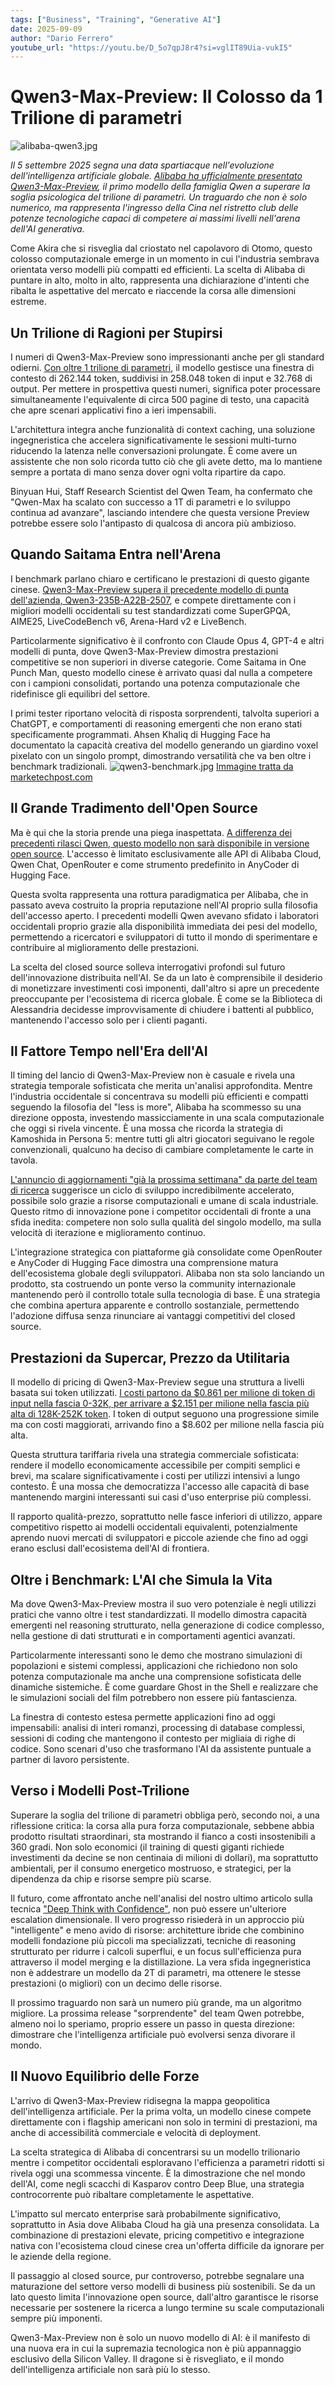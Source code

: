 ```yaml
---
tags: ["Business", "Training", "Generative AI"]
date: 2025-09-09
author: "Dario Ferrero"
youtube_url: "https://youtu.be/D_5o7qpJ8r4?si=vglIT89Uia-vukI5"
---
```


# Qwen3-Max-Preview: Il Colosso da 1 Trilione di parametri
![alibaba-qwen3.jpg](alibaba-qwen3.jpg)

*Il 5 settembre 2025 segna una data spartiacque nell'evoluzione dell'intelligenza artificiale globale. [Alibaba ha ufficialmente presentato Qwen3-Max-Preview](https://www.marktechpost.com/2025/09/06/alibaba-ai-unveils-qwen3-max-preview-a-trillion-parameter-qwen-model-with-super-fast-speed-and-quality/), il primo modello della famiglia Qwen a superare la soglia psicologica del trilione di parametri. Un traguardo che non è solo numerico, ma rappresenta l'ingresso della Cina nel ristretto club delle potenze tecnologiche capaci di competere ai massimi livelli nell'arena dell'AI generativa.*

Come Akira che si risveglia dal criostato nel capolavoro di Otomo, questo colosso computazionale emerge in un momento in cui l'industria sembrava orientata verso modelli più compatti ed efficienti. La scelta di Alibaba di puntare in alto, molto in alto, rappresenta una dichiarazione d'intenti che ribalta le aspettative del mercato e riaccende la corsa alle dimensioni estreme.

## Un Trilione di Ragioni per Stupirsi

I numeri di Qwen3-Max-Preview sono impressionanti anche per gli standard odierni. [Con oltre 1 trilione di parametri](https://www.opensourceforu.com/2025/09/alibabas-qwen3-max-hits-1-trillion-parameters-but-drops-open-source-access/), il modello gestisce una finestra di contesto di 262.144 token, suddivisi in 258.048 token di input e 32.768 di output. Per mettere in prospettiva questi numeri, significa poter processare simultaneamente l'equivalente di circa 500 pagine di testo, una capacità che apre scenari applicativi fino a ieri impensabili.

L'architettura integra anche funzionalità di context caching, una soluzione ingegneristica che accelera significativamente le sessioni multi-turno riducendo la latenza nelle conversazioni prolungate. È come avere un assistente che non solo ricorda tutto ciò che gli avete detto, ma lo mantiene sempre a portata di mano senza dover ogni volta ripartire da capo.

Binyuan Hui, Staff Research Scientist del Qwen Team, ha confermato che "Qwen-Max ha scalato con successo a 1T di parametri e lo sviluppo continua ad avanzare", lasciando intendere che questa versione Preview potrebbe essere solo l'antipasto di qualcosa di ancora più ambizioso.

## Quando Saitama Entra nell'Arena

I benchmark parlano chiaro e certificano le prestazioni di questo gigante cinese. [Qwen3-Max-Preview supera il precedente modello di punta dell'azienda, Qwen3-235B-A22B-2507](https://www.marktechpost.com/2025/09/06/alibaba-ai-unveils-qwen3-max-preview-a-trillion-parameter-qwen-model-with-super-fast-speed-and-quality/), e compete direttamente con i migliori modelli occidentali su test standardizzati come SuperGPQA, AIME25, LiveCodeBench v6, Arena-Hard v2 e LiveBench.

Particolarmente significativo è il confronto con Claude Opus 4, GPT-4 e altri modelli di punta, dove Qwen3-Max-Preview dimostra prestazioni competitive se non superiori in diverse categorie. Come Saitama in One Punch Man, questo modello cinese è arrivato quasi dal nulla a competere con i campioni consolidati, portando una potenza computazionale che ridefinisce gli equilibri del settore.

I primi tester riportano velocità di risposta sorprendenti, talvolta superiori a ChatGPT, e comportamenti di reasoning emergenti che non erano stati specificamente programmati. Ahsen Khaliq di Hugging Face ha documentato la capacità creativa del modello generando un giardino voxel pixelato con un singolo prompt, dimostrando versatilità che va ben oltre i benchmark tradizionali.
![qwen3-benchmark.jpg](qwen3-benchmark.jpg)
[Immagine tratta da marketechpost.com](https://www.marktechpost.com/2025/09/06/alibaba-ai-unveils-qwen3-max-preview-a-trillion-parameter-qwen-model-with-super-fast-speed-and-quality/)

## Il Grande Tradimento dell'Open Source

Ma è qui che la storia prende una piega inaspettata. [A differenza dei precedenti rilasci Qwen, questo modello non sarà disponibile in versione open source](https://www.opensourceforu.com/2025/09/alibabas-qwen3-max-hits-1-trillion-parameters-but-drops-open-source-access/). L'accesso è limitato esclusivamente alle API di Alibaba Cloud, Qwen Chat, OpenRouter e come strumento predefinito in AnyCoder di Hugging Face.

Questa svolta rappresenta una rottura paradigmatica per Alibaba, che in passato aveva costruito la propria reputazione nell'AI proprio sulla filosofia dell'accesso aperto. I precedenti modelli Qwen avevano sfidato i laboratori occidentali proprio grazie alla disponibilità immediata dei pesi del modello, permettendo a ricercatori e sviluppatori di tutto il mondo di sperimentare e contribuire al miglioramento delle prestazioni.

La scelta del closed source solleva interrogativi profondi sul futuro dell'innovazione distribuita nell'AI. Se da un lato è comprensibile il desiderio di monetizzare investimenti così imponenti, dall'altro si apre un precedente preoccupante per l'ecosistema di ricerca globale. È come se la Biblioteca di Alessandria decidesse improvvisamente di chiudere i battenti al pubblico, mantenendo l'accesso solo per i clienti paganti.

## Il Fattore Tempo nell'Era dell'AI

Il timing del lancio di Qwen3-Max-Preview non è casuale e rivela una strategia temporale sofisticata che merita un'analisi approfondita. Mentre l'industria occidentale si concentrava su modelli più efficienti e compatti seguendo la filosofia del "less is more", Alibaba ha scommesso su una direzione opposta, investendo massicciamente in una scala computazionale che oggi si rivela vincente. È una mossa che ricorda la strategia di Kamoshida in Persona 5: mentre tutti gli altri giocatori seguivano le regole convenzionali, qualcuno ha deciso di cambiare completamente le carte in tavola.

[L'annuncio di aggiornamenti "già la prossima settimana" da parte del team di ricerca](https://www.opensourceforu.com/2025/09/alibabas-qwen3-max-hits-1-trillion-parameters-but-drops-open-source-access/) suggerisce un ciclo di sviluppo incredibilmente accelerato, possibile solo grazie a risorse computazionali e umane di scala industriale. Questo ritmo di innovazione pone i competitor occidentali di fronte a una sfida inedita: competere non solo sulla qualità del singolo modello, ma sulla velocità di iterazione e miglioramento continuo.

L'integrazione strategica con piattaforme già consolidate come OpenRouter e AnyCoder di Hugging Face dimostra una comprensione matura dell'ecosistema globale degli sviluppatori. Alibaba non sta solo lanciando un prodotto, sta costruendo un ponte verso la community internazionale mantenendo però il controllo totale sulla tecnologia di base. È una strategia che combina apertura apparente e controllo sostanziale, permettendo l'adozione diffusa senza rinunciare ai vantaggi competitivi del closed source.

## Prestazioni da Supercar, Prezzo da Utilitaria

Il modello di pricing di Qwen3-Max-Preview segue una struttura a livelli basata sui token utilizzati. [I costi partono da $0.861 per milione di token di input nella fascia 0-32K, per arrivare a $2.151 per milione nella fascia più alta di 128K-252K token](https://www.marktechpost.com/2025/09/06/alibaba-ai-unveils-qwen3-max-preview-a-trillion-parameter-qwen-model-with-super-fast-speed-and-quality/). I token di output seguono una progressione simile ma con costi maggiorati, arrivando fino a $8.602 per milione nella fascia più alta.

Questa struttura tariffaria rivela una strategia commerciale sofisticata: rendere il modello economicamente accessibile per compiti semplici e brevi, ma scalare significativamente i costi per utilizzi intensivi a lungo contesto. È una mossa che democratizza l'accesso alle capacità di base mantenendo margini interessanti sui casi d'uso enterprise più complessi.

Il rapporto qualità-prezzo, soprattutto nelle fasce inferiori di utilizzo, appare competitivo rispetto ai modelli occidentali equivalenti, potenzialmente aprendo nuovi mercati di sviluppatori e piccole aziende che fino ad oggi erano esclusi dall'ecosistema dell'AI di frontiera.

## Oltre i Benchmark: L'AI che Simula la Vita

Ma dove Qwen3-Max-Preview mostra il suo vero potenziale è negli utilizzi pratici che vanno oltre i test standardizzati. Il modello dimostra capacità emergenti nel reasoning strutturato, nella generazione di codice complesso, nella gestione di dati strutturati e in comportamenti agentici avanzati.

Particolarmente interessanti sono le demo che mostrano simulazioni di popolazioni e sistemi complessi, applicazioni che richiedono non solo potenza computazionale ma anche una comprensione sofisticata delle dinamiche sistemiche. È come guardare Ghost in the Shell e realizzare che le simulazioni sociali del film potrebbero non essere più fantascienza.

La finestra di contesto estesa permette applicazioni fino ad oggi impensabili: analisi di interi romanzi, processing di database complessi, sessioni di coding che mantengono il contesto per migliaia di righe di codice. Sono scenari d'uso che trasformano l'AI da assistente puntuale a partner di lavoro persistente.

## Verso i Modelli Post-Trilione

Superare la soglia del trilione di parametri obbliga però, secondo noi, a una riflessione critica: la corsa alla pura forza computazionale, sebbene abbia prodotto risultati straordinari, sta mostrando il fianco a costi insostenibili a 360 gradi. Non solo economici (il training di questi giganti richiede investimenti da decine se non centinaia di milioni di dollari), ma soprattutto ambientali, per il consumo energetico mostruoso, e strategici, per la dipendenza da chip e risorse sempre più scarse.

Il futuro, come affrontato anche nell'analisi del nostro ultimo articolo sulla tecnica ["Deep Think with Confidence"](https://aitalk.it/it/ai-deepconf), non può essere un'ulteriore escalation dimensionale. Il vero progresso risiederà in un approccio più "intelligente" e meno avido di risorse: architetture ibride che combinino modelli fondazione più piccoli ma specializzati, tecniche di reasoning strutturato per ridurre i calcoli superflui, e un focus sull'efficienza pura attraverso il model merging e la distillazione. La vera sfida ingegneristica non è addestrare un modello da 2T di parametri, ma ottenere le stesse prestazioni (o migliori) con un decimo delle risorse.

Il prossimo traguardo non sarà un numero più grande, ma un algoritmo migliore. La prossima release "sorprendente" del team Qwen potrebbe, almeno noi lo speriamo, proprio essere un passo in questa direzione: dimostrare che l'intelligenza artificiale può evolversi senza divorare il mondo.

## Il Nuovo Equilibrio delle Forze

L'arrivo di Qwen3-Max-Preview ridisegna la mappa geopolitica dell'intelligenza artificiale. Per la prima volta, un modello cinese compete direttamente con i flagship americani non solo in termini di prestazioni, ma anche di accessibilità commerciale e velocità di deployment.

La scelta strategica di Alibaba di concentrarsi su un modello trilionario mentre i competitor occidentali esploravano l'efficienza a parametri ridotti si rivela oggi una scommessa vincente. È la dimostrazione che nel mondo dell'AI, come negli scacchi di Kasparov contro Deep Blue, una strategia controcorrente può ribaltare completamente le aspettative.

L'impatto sul mercato enterprise sarà probabilmente significativo, soprattutto in Asia dove Alibaba Cloud ha già una presenza consolidata. La combinazione di prestazioni elevate, pricing competitivo e integrazione nativa con l'ecosistema cloud cinese crea un'offerta difficile da ignorare per le aziende della regione.

Il passaggio al closed source, pur controverso, potrebbe segnalare una maturazione del settore verso modelli di business più sostenibili. Se da un lato questo limita l'innovazione open source, dall'altro garantisce le risorse necessarie per sostenere la ricerca a lungo termine su scale computazionali sempre più imponenti.

Qwen3-Max-Preview non è solo un nuovo modello di AI: è il manifesto di una nuova era in cui la supremazia tecnologica non è più appannaggio esclusivo della Silicon Valley. Il dragone si è risvegliato, e il mondo dell'intelligenza artificiale non sarà più lo stesso.